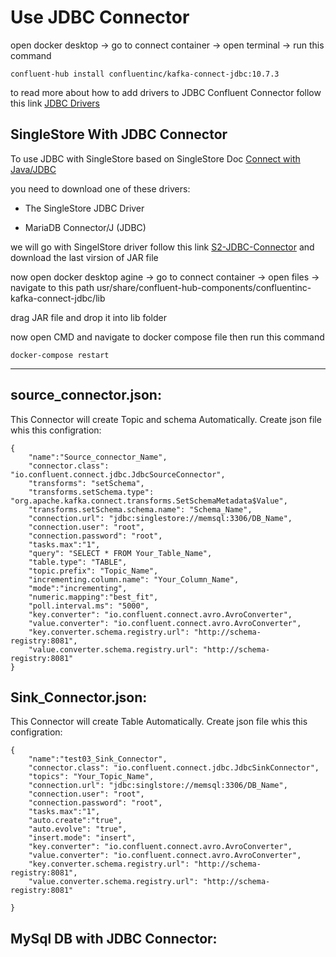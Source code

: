 # Use JDBC Connector
open docker desktop -> go to connect container -> open terminal -> run this command
```
confluent-hub install confluentinc/kafka-connect-jdbc:10.7.3
```
to read more about how to add drivers to JDBC Confluent Connector follow this link [JDBC Drivers](https://docs.confluent.io/kafka-connectors/jdbc/current/jdbc-drivers.html)

## SingleStore With JDBC Connector

To use JDBC with SingleStore based on SingleStore Doc [Connect with Java/JDBC](https://docs.singlestore.com/managed-service/en/developer-resources/connect-with-application-development-tools/connect-with-java-jdbc.html#:~:text=Check%20it%20out-,Connect%20with%20Java/JDBC,-You%20can%20connect) 

you need to download one of these drivers:

- The SingleStore JDBC Driver

- MariaDB Connector/J (JDBC)

we will go with SingelStore driver 
follow this link [S2-JDBC-Connector](https://github.com/memsql/S2-JDBC-Connector/releases) and download the last virsion of JAR file

now open docker desktop agine -> go to connect container -> open files -> navigate to this path usr/share/confluent-hub-components/confluentinc-kafka-connect-jdbc/lib 

drag JAR file and drop it into lib folder 

now open CMD and navigate to docker compose file then run this command 
```
docker-compose restart
```

---------------
## source_connector.json:
This Connector will create Topic and schema Automatically.
Create json file whis this configration:
```
{
    "name":"Source_connector_Name",
    "connector.class": "io.confluent.connect.jdbc.JdbcSourceConnector",
    "transforms": "setSchema",
    "transforms.setSchema.type": "org.apache.kafka.connect.transforms.SetSchemaMetadata$Value",
    "transforms.setSchema.schema.name": "Schema_Name",
    "connection.url": "jdbc:singlestore://memsql:3306/DB_Name",
    "connection.user": "root",
    "connection.password": "root",
    "tasks.max":"1",
    "query": "SELECT * FROM Your_Table_Name",
    "table.type": "TABLE",
    "topic.prefix": "Topic_Name",
    "incrementing.column.name": "Your_Column_Name",
    "mode":"incrementing",
    "numeric.mapping":"best_fit",
    "poll.interval.ms": "5000",
    "key.converter": "io.confluent.connect.avro.AvroConverter",
    "value.converter": "io.confluent.connect.avro.AvroConverter",
    "key.converter.schema.registry.url": "http://schema-registry:8081",
    "value.converter.schema.registry.url": "http://schema-registry:8081"
}
```
## Sink_Connector.json:
This Connector will create Table Automatically.
Create json file whis this configration:
```
{
    "name":"test03_Sink_Connector",
    "connector.class": "io.confluent.connect.jdbc.JdbcSinkConnector",
    "topics": "Your_Topic_Name",
    "connection.url": "jdbc:singlstore://memsql:3306/DB_Name",
    "connection.user": "root",
    "connection.password": "root",
    "tasks.max":"1",
    "auto.create":"true",
    "auto.evolve": "true",
    "insert.mode": "insert",
    "key.converter": "io.confluent.connect.avro.AvroConverter",
    "value.converter": "io.confluent.connect.avro.AvroConverter",
    "key.converter.schema.registry.url": "http://schema-registry:8081",
    "value.converter.schema.registry.url": "http://schema-registry:8081"

}
```
## MySql DB with JDBC Connector:


